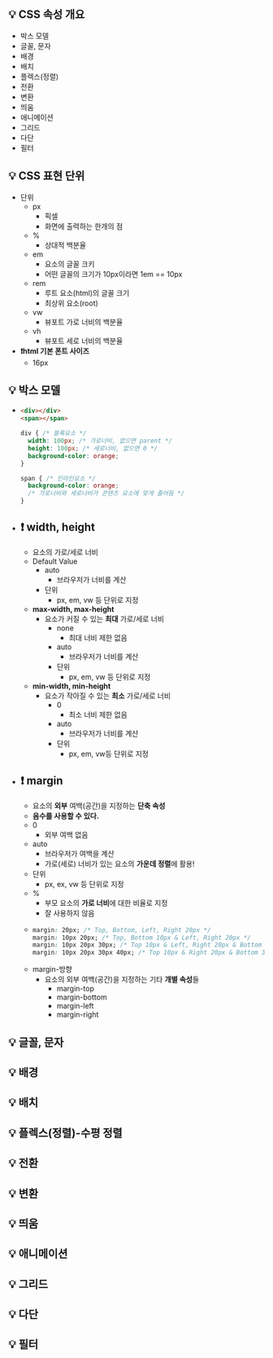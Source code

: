 ## 💡 CSS 속성 개요
  - 박스 모델
  - 글꼴, 문자
  - 배경
  - 배치
  - 플렉스(정렬)
  - 전환
  - 변환
  - 띄움
  - 애니메이션
  - 그리드
  - 다단
  - 필터

## 💡 CSS 표현 단위
  - 단위
    - px
      - 픽셀
      - 화면에 출력하는 한개의 점
    - %
      - 상대적 백분율
    - em
      - 요소의 글꼴 크키
      - 어떤 글꼴의 크기가 10px이라면 1em == 10px
    - rem
      - 루트 요소(html)의 글꼴 크기
      - 최상위 요소(root)
    - vw
      - 뷰포트 가로 너비의 백분율
    - vh
      - 뷰포트 세로 너비의 백분율
  - **❗html 기본 폰트 사이즈**
    - 16px
## 💡 박스 모델
  - ```HTML
    <div></div>
    <span></span>
    ```
    
    ```CSS
    div { /* 블록요소 */
      width: 100px; /* 가로너비, 없으면 parent */
      height: 100px; /* 세로너비, 없으면 0 */
      background-color: orange;
    }
    
    span { /* 인라인요소 */
      background-color: orange;
      /* 가로너비와 세로너비가 콘텐츠 요소에 맞게 줄어듬 */
    }
    ```
  - ## ❗ width, height
    - 요소의 가로/세로 너비
    - Default Value
      - auto
        - 브라우저가 너비를 계산
      - 단위
        - px, em, vw 등 단위로 지정
    - **max-width, max-height**
      - 요소가 커질 수 있는 **최대** 가로/세로 너비
        - none
          - 최대 너비 제한 없음
        - auto
          - 브라우저가 너비를 계산
        - 단위
          - px, em, vw 등 단위로 지정
    - **min-width, min-height**
      - 요소가 작아질 수 있는 **최소** 가로/세로 너비
        - 0
          - 최소 너비 제한 없음
        - auto
          - 브라우저가 너비를 계산
        - 단위
          - px, em, vw등 단위로 지정
  - ## ❗ margin
    - 요소의 **외부** 여백(공간)을 지정하는 **단축 속성**
    - **음수를 사용할 수 있다.**
    - 0
      - 외부 여백 없음
    - auto
      - 브라우저가 여백을 계산
      - 가로(세로) 너비가 있는 요소의 **가운데 정렬**에 활용!
    - 단위
      - px, ex, vw 등 단위로 지정
    - %
      - 부모 요소의 **가로 너비**에 대한 비율로 지정
      - 잘 사용하지 않음
    - ```CSS
      margin: 20px; /* Top, Bottom, Left, Right 20px */
      margin: 10px 20px; /* Top, Bottom 10px & Left, Right 20px */ 
      margin: 10px 20px 30px; /* Top 10px & Left, Right 20px & Bottom 30px */
      margin: 10px 20px 30px 40px; /* Top 10px & Right 20px & Bottom 30px & Left 40px */
      ```
    - margin-방향
      - 요소의 외부 여백(공간)을 지정하는 기타 **개별 속성**들
        - margin-top
        - margin-bottom
        - margin-left
        - margin-right
## 💡 글꼴, 문자

## 💡 배경

## 💡 배치

## 💡 플렉스(정렬)-수평 정렬

## 💡 전환

## 💡 변환

## 💡 띄움

## 💡 애니메이션

## 💡 그리드

## 💡 다단

## 💡 필터
